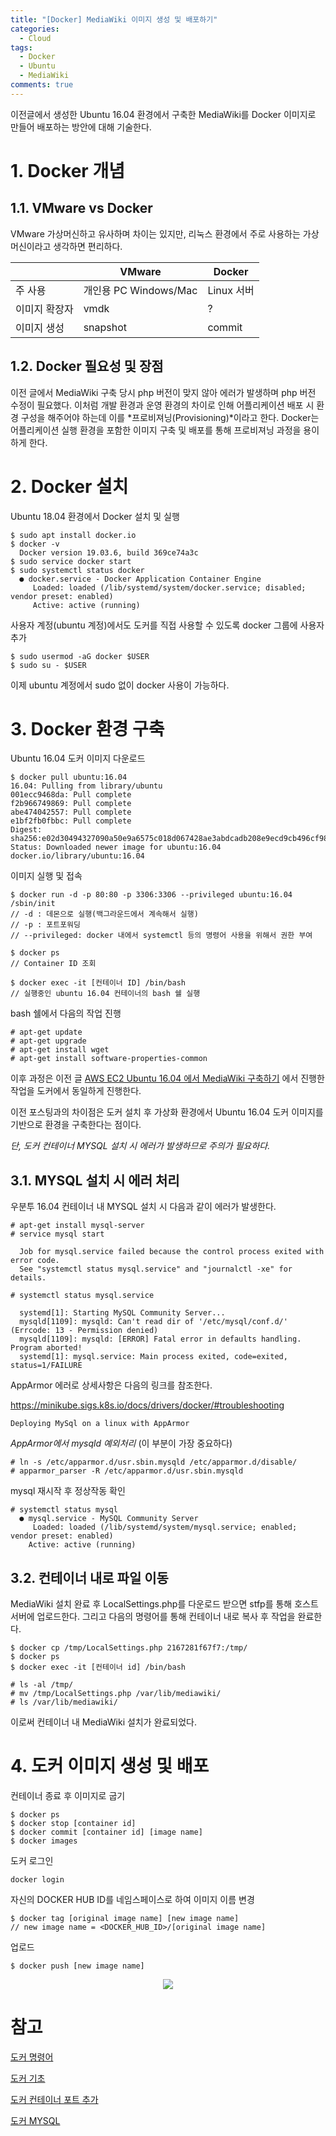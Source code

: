 ```yaml
---
title: "[Docker] MediaWiki 이미지 생성 및 배포하기"
categories:
  - Cloud
tags:
  - Docker
  - Ubuntu
  - MediaWiki
comments: true
---
```


이전글에서 생성한 Ubuntu 16.04 환경에서 구축한 MediaWiki를 Docker 이미지로 만들어 배포하는 방안에 대해 기술한다.


# 1. Docker 개념

## 1.1. VMware vs Docker

VMware 가상머신하고 유사하며 차이는 있지만, 리눅스 환경에서 주로 사용하는 가상머신이라고 생각하면 편리하다. 

||VMware|Docker|
|---|---|---|
|주 사용|개인용 PC Windows/Mac|Linux 서버|
|이미지 확장자|vmdk|?|
|이미지 생성|snapshot|commit|


## 1.2. Docker 필요성 및 장점

이전 글에서 MediaWiki 구축 당시 php 버전이 맞지 않아 에러가 발생하며 php 버전 수정이 필요했다. 
이처럼 개발 환경과 운영 환경의 차이로 인해 어플리케이션 배포 시 환경 구성을 해주어야 하는데 이를 *프로비져닝(Provisioning)*이라고 한다. 
Docker는 어플리케이션 실행 환경을 포함한 이미지 구축 및 배포를 통해 프로비져닝 과정을 용이하게 한다. 


# 2. Docker 설치

Ubuntu 18.04 환경에서 Docker 설치 및 실행

```
$ sudo apt install docker.io
$ docker -v
  Docker version 19.03.6, build 369ce74a3c
$ sudo service docker start
$ sudo systemctl status docker
  ● docker.service - Docker Application Container Engine
     Loaded: loaded (/lib/systemd/system/docker.service; disabled; vendor preset: enabled)
     Active: active (running) 
```

사용자 계정(ubuntu 계정)에서도 도커를 직접 사용할 수 있도록 docker 그룹에 사용자 추가
```
$ sudo usermod -aG docker $USER
$ sudo su - $USER
```
이제 ubuntu 계정에서 sudo 없이 docker 사용이 가능하다.


# 3. Docker 환경 구축

Ubuntu 16.04 도커 이미지 다운로드
```
$ docker pull ubuntu:16.04
16.04: Pulling from library/ubuntu
001ecc9468da: Pull complete
f2b966749869: Pull complete
abe474042557: Pull complete
e1bf2fb0fbbc: Pull complete
Digest: sha256:e02d30494327090a50e9a6575c018d067428ae3abdcadb208e9ecd9cb496cf98
Status: Downloaded newer image for ubuntu:16.04
docker.io/library/ubuntu:16.04
```

이미지 실행 및 접속
```
$ docker run -d -p 80:80 -p 3306:3306 --privileged ubuntu:16.04 /sbin/init
// -d : 데몬으로 실행(백그라운드에서 계속해서 실행)
// -p : 포트포워딩
// --privileged: docker 내에서 systemctl 등의 명령어 사용을 위해서 권한 부여
 
$ docker ps
// Container ID 조회
 
$ docker exec -it [컨테이너 ID] /bin/bash
// 실행중인 ubuntu 16.04 컨테이너의 bash 쉘 실행
```

bash 쉘에서 다음의 작업 진행
```
# apt-get update
# apt-get upgrade
# apt-get install wget
# apt-get install software-properties-common
```

이후 과정은 이전 글 [AWS EC2 Ubuntu 16.04 에서 MediaWiki 구축하기](https://c0msherl0ck.github.io/cloud/post-AWS_MediaWiki/)
에서 진행한 작업을 도커에서 동일하게 진행한다.

이전 포스팅과의 차이점은 도커 설치 후 가상화 환경에서 Ubuntu 16.04 도커 이미지를 기반으로 환경을 구축한다는 점이다.

*단, 도커 컨테이너 MYSQL 설치 시 에러가 발생하므로 주의가 필요하다.*


## 3.1. MYSQL 설치 시 에러 처리

우분투 16.04 컨테이너 내 MYSQL 설치 시 다음과 같이 에러가 발생한다.
```
# apt-get install mysql-server
# service mysql start

  Job for mysql.service failed because the control process exited with error code. 
  See "systemctl status mysql.service" and "journalctl -xe" for details.

# systemctl status mysql.service

  systemd[1]: Starting MySQL Community Server...
  mysqld[1109]: mysqld: Can't read dir of '/etc/mysql/conf.d/' (Errcode: 13 - Permission denied)
  mysqld[1109]: mysqld: [ERROR] Fatal error in defaults handling. Program aborted!
  systemd[1]: mysql.service: Main process exited, code=exited, status=1/FAILURE
```

AppArmor 에러로 상세사항은 다음의 링크를 참조한다.

<https://minikube.sigs.k8s.io/docs/drivers/docker/#troubleshooting> 

`Deploying MySql on a linux with AppArmor`

*AppArmor에서 mysqld 예외처리* (이 부분이 가장 중요하다)
```
# ln -s /etc/apparmor.d/usr.sbin.mysqld /etc/apparmor.d/disable/
# apparmor_parser -R /etc/apparmor.d/usr.sbin.mysqld
```

mysql 재시작 후 정상작동 확인
```
# systemctl status mysql
  ● mysql.service - MySQL Community Server
     Loaded: loaded (/lib/systemd/system/mysql.service; enabled; vendor preset: enabled)
    Active: active (running)
```

## 3.2. 컨테이너 내로 파일 이동

MediaWiki 설치 완료 후 LocalSettings.php를 다운로드 받으면 stfp를 통해 호스트 서버에 업로드한다. 
그리고 다음의 명령어를 통해 컨테이너 내로 복사 후 작업을 완료한다.
```
$ docker cp /tmp/LocalSettings.php 2167281f67f7:/tmp/
$ docker ps  
$ docker exec -it [컨테이너 id] /bin/bash

# ls -al /tmp/      
# mv /tmp/LocalSettings.php /var/lib/mediawiki/
# ls /var/lib/mediawiki/
```

이로써 컨테이너 내 MediaWiki 설치가 완료되었다.


# 4. 도커 이미지 생성 및 배포

컨테이너 종료 후 이미지로 굽기
```
$ docker ps
$ docker stop [container id]
$ docker commit [container id] [image name]
$ docker images
```

도커 로그인
```
docker login
```

자신의 DOCKER HUB ID를 네임스페이스로 하여 이미지 이름 변경
```
$ docker tag [original image name] [new image name]
// new image name = <DOCKER_HUB_ID>/[original image name]
```

업로드
```
$ docker push [new image name]
```

<center><p><img src="/assets/2020-09-17-post-Docker_Mediawiki_Image/docker_hub.jpg"><br></p></center>


# 참고

[도커 명령어](https://nicewoong.github.io/development/2017/10/09/basic-usage-for-docker/)

[도커 기초](https://www.44bits.io/ko/post/easy-deploy-with-docker#%EB%8F%84%EC%BB%A4%EC%99%80-%EB%B2%84%EC%A0%84-%EA%B4%80%EB%A6%AC-%EC%8B%9C%EC%8A%A4%ED%85%9C)

[도커 컨테이너 포트 추가](https://oboki.net/workspace/system/docker/docker-%EC%8B%A4%ED%96%89-%EC%A4%91%EC%9D%B8-container%EC%97%90-%ED%8F%AC%ED%8A%B8-%EC%B6%94%EA%B0%80%ED%95%98%EA%B8%B0/)

[도커 MYSQL](https://minikube.sigs.k8s.io/docs/drivers/docker/#troubleshooting)
